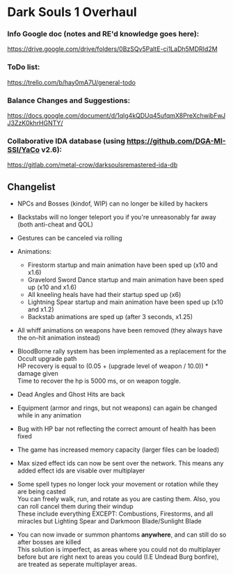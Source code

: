 # Dark Souls 1 Overhaul  
  
### Info Google doc (notes and RE'd knowledge goes here):  
https://drive.google.com/drive/folders/0BzSQv5PaltE-ci1LaDh5MDRId2M  
  
### ToDo list:  
https://trello.com/b/hay0mA7U/general-todo  
   
### Balance Changes and Suggestions:  
https://docs.google.com/document/d/1qlg4kQDUq45ufqmX8PreXchwibFwJJ3ZzK0khrHGNTY/  
    
### Collaborative IDA database (using https://github.com/DGA-MI-SSI/YaCo v2.6):  
https://gitlab.com/metal-crow/darksoulsremastered-ida-db

## Changelist

* NPCs and Bosses (kindof, WIP) can no longer be killed by hackers
* Backstabs will no longer teleport you if you're unreasonably far away (both anti-cheat and QOL)
	
* Gestures can be canceled via rolling

* Animations:
  * Firestorm startup and main animation have been sped up (x10 and x1.6)
  * Gravelord Sword Dance startup and main animation have been sped up (x10 and x1.6)
  * All kneeling heals have had their startup sped up (x6)
  * Lightning Spear startup and main animation have been sped up (x10 and x1.2)
  * Backstab animations are sped up (after 3 seconds, x1.25)

* All whiff animations on weapons have been removed (they always have the on-hit animation instead)

* BloodBorne rally system has been implemented as a replacement for the Occult upgrade path  
HP recovery is equal to (0.05 + (upgrade level of weapon / 10.0)) * damage given  
Time to recover the hp is 5000 ms, or on weapon toggle.  

* Dead Angles and Ghost Hits are back

* Equipment (armor and rings, but not weapons) can again be changed while in any animation

* Bug with HP bar not reflecting the correct amount of health has been fixed

* The game has increased memory capacity (larger files can be loaded)

* Max sized effect ids can now be sent over the network. This means any added effect ids are visable over multiplayer

* Some spell types no longer lock your movement or rotation while they are being casted  
You can freely walk, run, and rotate as you are casting them. Also, you can roll cancel them during their windup  
These include everything EXCEPT: Combustions, Firestorms, and all miracles but Lighting Spear and Darkmoon Blade/Sunlight Blade  

* You can now invade or summon phantoms __anywhere__, and can still do so after bosses are killed  
This solution is imperfect, as areas where you could not do multiplayer before but are right next to areas you could (I.E Undead Burg bonfire), are treated as seperate multiplayer areas.